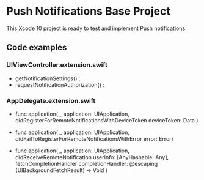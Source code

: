 # Push Notifications Base Project

This Xcode 10 project is ready to test and implement Push notifications.

## Code examples

### UIViewController.extension.swift

* getNotificationSettings() :
* requestNotificationAuthorization() :

### AppDelegate.extension.swift

* func application(
        _ application: UIApplication,
        didRegisterForRemoteNotificationsWithDeviceToken deviceToken: Data
        ) 
    
* func application(
        _ application: UIApplication,
        didFailToRegisterForRemoteNotificationsWithError error: Error) 
        
* func application(
        _ application: UIApplication,
        didReceiveRemoteNotification userInfo: [AnyHashable: Any],
        fetchCompletionHandler completionHandler:
        @escaping (UIBackgroundFetchResult) -> Void
        ) 
        

